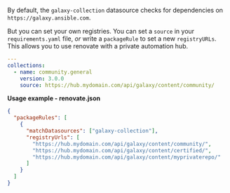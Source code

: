 By default, the `galaxy-collection` datasource checks for dependencies on `https://galaxy.ansible.com`.

But you can set your own registries.
You can set a `source` in your `requirements.yaml` file, _or_ write a `packageRule` to set a new `registryURLs`.
This allows you to use renovate with a private automation hub.

```yaml title="Example config for requirements.yaml"
---
collections:
  - name: community.general
    version: 3.0.0
    source: https://hub.mydomain.com/api/galaxy/content/community/
```

**Usage example - renovate.json**

```json
{
  "packageRules": [
    {
      "matchDatasources": ["galaxy-collection"],
      "registryUrls": [
        "https://hub.mydomain.com/api/galaxy/content/community/",
        "https://hub.mydomain.com/api/galaxy/content/certified/",
        "https://hub.mydomain.com/api/galaxy/content/myprivaterepo/"
      ]
    }
  ]
}
```
